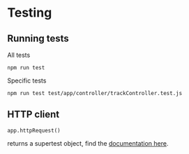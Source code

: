 # Testing

## Running tests

All tests

    npm run test

Specific tests

    npm run test test/app/controller/trackController.test.js
## HTTP client

    app.httpRequest()

returns a supertest object, find the [documentation here](https://github.com/visionmedia/supertest).
